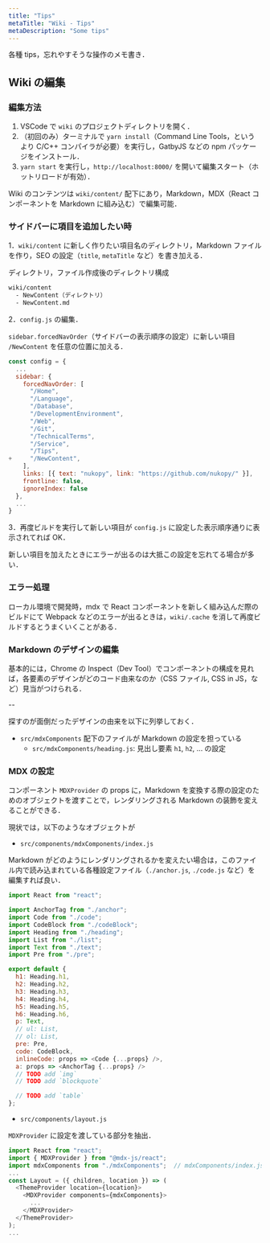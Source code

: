 ```yaml
---
title: "Tips"
metaTitle: "Wiki - Tips"
metaDescription: "Some tips"
---
```


各種 tips，忘れやすそうな操作のメモ書き．

## Wiki の編集

### 編集方法

1. VSCode で `wiki` のプロジェクトディレクトリを開く．
2. （初回のみ）ターミナルで `yarn install`（Command Line Tools，というより C/C++ コンパイラが必要）を実行し，GatbyJS などの npm パッケージをインストール．
3. `yarn start` を実行し，`http://localhost:8000/` を開いて編集スタート（ホットリロードが有効）．

Wiki のコンテンツは `wiki/content/` 配下にあり，Markdown，MDX（React コンポーネントを Markdown に組み込む）で編集可能．

### サイドバーに項目を追加したい時

1．`wiki/content` に新しく作りたい項目名のディレクトリ，Markdown ファイルを作り，SEO の設定（`title`, `metaTitle` など）を書き加える．

ディレクトリ，ファイル作成後のディレクトリ構成

```sh
wiki/content
  - NewContent（ディレクトリ）
  - NewContent.md
```

2．`config.js` の編集．

`sidebar.forcedNavOrder`（サイドバーの表示順序の設定）に新しい項目 `/NewContent` を任意の位置に加える．

```js
const config = {
  ...
  sidebar: {
    forcedNavOrder: [
      "/Home",
      "/Language",
      "/Database",
      "/DevelopmentEnvironment",
      "/Web",
      "/Git",
      "/TechnicalTerms",
      "/Service",
      "/Tips",
+     "/NewContent",
    ],
    links: [{ text: "nukopy", link: "https://github.com/nukopy/" }],
    frontline: false,
    ignoreIndex: false
  },
  ...
}
```

3．再度ビルドを実行して新しい項目が `config.js` に設定した表示順序通りに表示されてれば OK．

新しい項目を加えたときにエラーが出るのは大抵この設定を忘れてる場合が多い．

### エラー処理

ローカル環境で開発時，mdx で React コンポーネントを新しく組み込んだ際のビルドにて Webpack などのエラーが出るときは，`wiki/.cache` を消して再度ビルドするとうまくいくことがある．

### Markdown のデザインの編集

基本的には，Chrome の Inspect（Dev Tool）でコンポーネントの構成を見れば，各要素のデザインがどのコード由来なのか（CSS ファイル, CSS in JS，など）見当がつけられる．

--

探すのが面倒だったデザインの由来を以下に列挙しておく．

- `src/mdxComponents` 配下のファイルが Markdown の設定を担っている
  - `src/mdxComponents/heading.js`: 見出し要素 `h1`, `h2`, ... の設定

### MDX の設定

コンポーネント `MDXProvider` の props に，Markdown を変換する際の設定のためのオブジェクトを渡すことで，レンダリングされる Markdown の装飾を変えることができる．

現状では，以下のようなオブジェクトが

- `src/components/mdxComponents/index.js`

Markdown がどのようにレンダリングされるかを変えたい場合は，このファイル内で読み込まれている各種設定ファイル（`./anchor.js`, `./code.js` など）を編集すれば良い．

```js
import React from "react";

import AnchorTag from "./anchor";
import Code from "./code";
import CodeBlock from "./codeBlock";
import Heading from "./heading";
import List from "./list";
import Text from "./text";
import Pre from "./pre";

export default {
  h1: Heading.h1,
  h2: Heading.h2,
  h3: Heading.h3,
  h4: Heading.h4,
  h5: Heading.h5,
  h6: Heading.h6,
  p: Text,
  // ul: List,
  // ol: List,
  pre: Pre,
  code: CodeBlock,
  inlineCode: props => <Code {...props} />,
  a: props => <AnchorTag {...props} />
  // TODO add `img`
  // TODO add `blockquote`

  // TODO add `table`
};
```

- `src/components/layout.js`

`MDXProvider` に設定を渡している部分を抽出．

```js
import React from "react";
import { MDXProvider } from "@mdx-js/react";
import mdxComponents from "./mdxComponents";  // mdxComponents/index.js を読み込み
...
const Layout = ({ children, location }) => (
  <ThemeProvider location={location}>
    <MDXProvider components={mdxComponents}>
      ...
    </MDXProvider>
  </ThemeProvider>
);
...
```
